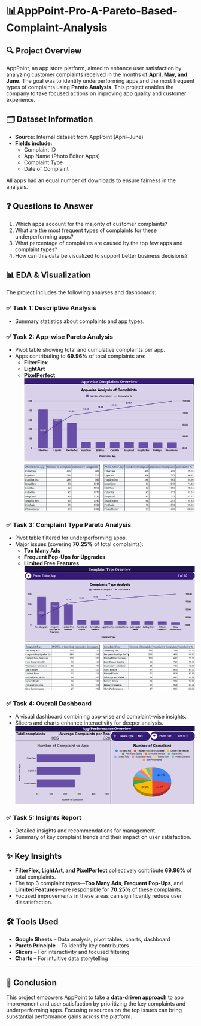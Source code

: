 # 📊AppPoint-Pro-A-Pareto-Based-Complaint-Analysis


## 🔍 Project Overview

AppPoint, an app store platform, aimed to enhance user satisfaction by analyzing customer complaints received in the months of **April, May, and June**. The goal was to identify underperforming apps and the most frequent types of complaints using **Pareto Analysis**. This project enables the company to take focused actions on improving app quality and customer experience.

## 🗂️ Dataset Information

- **Source:** Internal dataset from AppPoint (April–June)
- **Fields include:**
  - Complaint ID
  - App Name (Photo Editor Apps)
  - Complaint Type
  - Date of Complaint

All apps had an equal number of downloads to ensure fairness in the analysis.

## ❓ Questions to Answer

1. Which apps account for the majority of customer complaints?
2. What are the most frequent types of complaints for these underperforming apps?
3. What percentage of complaints are caused by the top few apps and complaint types?
4. How can this data be visualized to support better business decisions?

## 📊 EDA & Visualization

The project includes the following analyses and dashboards:

### ✅ Task 1: Descriptive Analysis
- Summary statistics about complaints and app types.

### ✅ Task 2: App-wise Pareto Analysis
- Pivot table showing total and cumulative complaints per app.
- Apps contributing to **69.96%** of total complaints are:
  - **FilterFlex**
  - **LightArt**
  - **PixelPerfect**
  ![Click to view Dashboard](https://github.com/rashi12121/AppPoint-Pro-A-Pareto-Based-Complaint-Analysis/blob/main/App-Wise%20Complaints.png)  

### ✅ Task 3: Complaint Type Pareto Analysis
- Pivot table filtered for underperforming apps.
- Major issues (covering **70.25%** of total complaints):
  - **Too Many Ads**
  - **Frequent Pop-Ups for Upgrades**
  - **Limited Free Features**
![Click to view Dashboard](https://github.com/rashi12121/AppPoint-Pro-A-Pareto-Based-Complaint-Analysis/blob/main/Complaint-Type.png)

### ✅ Task 4: Overall Dashboard
- A visual dashboard combining app-wise and complaint-wise insights.
- Slicers and charts enhance interactivity for deeper analysis.
![Click to view Dashboard](https://github.com/rashi12121/AppPoint-Pro-A-Pareto-Based-Complaint-Analysis/blob/main/App%20Performance%20Analysis.png)

### ✅ Task 5: Insights Report
- Detailed insights and recommendations for management.
- Summary of key complaint trends and their impact on user satisfaction.

## ✨ Key Insights

- **FilterFlex, LightArt, and PixelPerfect** collectively contribute **69.96%** of total complaints.
- The top 3 complaint types—**Too Many Ads**, **Frequent Pop-Ups**, and **Limited Features**—are responsible for **70.25%** of these complaints.
- Focused improvements in these areas can significantly reduce user dissatisfaction.

## 🛠 Tools Used

- **Google Sheets** – Data analysis, pivot tables, charts, dashboard
- **Pareto Principle** – To identify key contributors
- **Slicers** – For interactivity and focused filtering
- **Charts** – For intuitive data storytelling

---


## 📌 Conclusion

This project empowers AppPoint to take a **data-driven approach** to app improvement and user satisfaction by prioritizing the key complaints and underperforming apps. Focusing resources on the top issues can bring substantial performance gains across the platform.

